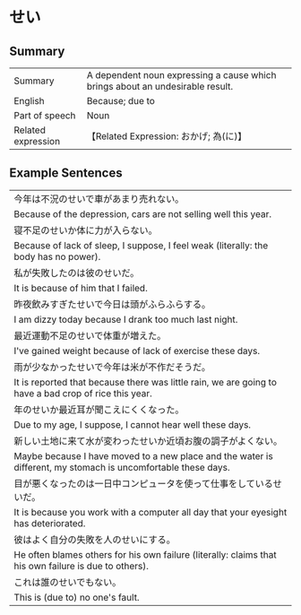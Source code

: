 # せい

## Summary

<table><tr>   <td>Summary</td>   <td>A dependent noun expressing a cause which brings about an undesirable result.</td></tr><tr>   <td>English</td>   <td>Because; due to</td></tr><tr>   <td>Part of speech</td>   <td>Noun</td></tr><tr>   <td>Related expression</td>   <td>【Related Expression: おかげ; 為(に)】</td></tr></table>

## Example Sentences

<table><tr><td>今年は不況のせいで車があまり売れない。</td></tr><tr><td>Because of the depression, cars are not selling well this year.</td></tr><tr><td>寝不足のせいか体に力が入らない。</td></tr><tr><td>Because of lack of sleep, I suppose, I feel weak (literally: the body has no power).</td></tr><tr><td>私が失敗したのは彼のせいだ。</td></tr><tr><td>It is because of him that I failed.</td></tr><tr><td>昨夜飲みすぎたせいで今日は頭がふらふらする。</td></tr><tr><td>I am dizzy today because I drank too much last night.</td></tr><tr><td>最近運動不足のせいで体重が増えた。</td></tr><tr><td>I've gained weight because of lack of exercise these days.</td></tr><tr><td>雨が少なかったせいで今年は米が不作だそうだ。</td></tr><tr><td>It is reported that because there was little rain, we are going to have a bad crop of rice this year.</td></tr><tr><td>年のせいか最近耳が聞こえにくくなった。</td></tr><tr><td>Due to my age, I suppose, I cannot hear well these days.</td></tr><tr><td>新しい土地に来て水が変わったせいか近頃お腹の調子がよくない。</td></tr><tr><td>Maybe because I have moved to a new place and the water is different, my stomach is uncomfortable these days.</td></tr><tr><td>目が悪くなったのは一日中コンピュータを使って仕事をしているせいだ。</td></tr><tr><td>It is because you work with a computer all day that your eyesight has deteriorated.</td></tr><tr><td>彼はよく自分の失敗を人のせいにする。</td></tr><tr><td>He often blames others for his own failure (literally: claims that his own failure is due to others).</td></tr><tr><td>これは誰のせいでもない。</td></tr><tr><td>This is (due to) no one's fault.</td></tr></table>

